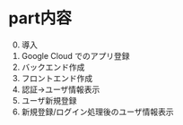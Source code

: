 # part内容

0. 導入
1. Google Cloud でのアプリ登録
2. バックエンド作成
3. フロントエンド作成
4. 認証→ユーザ情報表示
5. ユーザ新規登録
6. 新規登録/ログイン処理後のユーザ情報表示